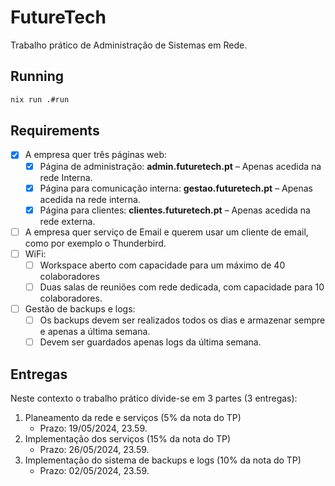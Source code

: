 # FutureTech
Trabalho prático de Administração de Sistemas em Rede.

## Running
```sh
nix run .#run
```

## Requirements
- [x] A empresa quer três páginas web:
  - [x] Página de administração: **admin.futuretech.pt** – Apenas acedida na rede Interna.
  - [x] Página para comunicação interna: **gestao.futuretech.pt** – Apenas acedida na rede interna.
  - [x] Página para clientes: **clientes.futuretech.pt** – Apenas acedida na rede externa.
- [ ] A empresa quer serviço de Email e querem usar um cliente de email, como por exemplo o Thunderbird.
- [ ] WiFi:
  - [ ] Workspace aberto com capacidade para um máximo de 40 colaboradores
  - [ ] Duas salas de reuniões com rede dedicada, com capacidade para 10 colaboradores.
- [ ] Gestão de backups e logs:
  - [ ] Os backups devem ser realizados todos os dias e armazenar sempre e apenas a última semana.
  - [ ] Devem ser guardados apenas logs da última semana.

## Entregas

Neste contexto o trabalho prático divide-se em 3 partes (3 entregas):
1. Planeamento da rede e serviços (5% da nota do TP)
   - Prazo: 19/05/2024, 23.59.
2. Implementação dos serviços (15% da nota do TP)
   - Prazo: 26/05/2024, 23.59.
3. Implementação do sistema de backups e logs (10% da nota do TP)
   - Prazo: 02/05/2024, 23.59.
